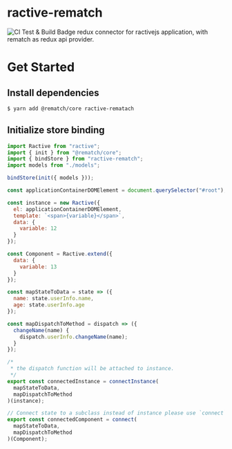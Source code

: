 # ractive-rematch

![CI Test & Build Badge](https://github.com/obooman/ractive-rematch/workflows/Build/badge.svg)
redux connector for ractivejs application, with rematch as redux api provider.

# Get Started

## Install dependencies

```bash
$ yarn add @rematch/core ractive-rematach
```

## Initialize store binding

```js
import Ractive from "ractive";
import { init } from "@rematch/core";
import { bindStore } from "ractive-rematch";
import models from "./models";

bindStore(init({ models }));

const applicationContainerDOMElement = document.querySelector("#root");

const instance = new Ractive({
  el: applicationContainerDOMElement,
  template: `<span>{variable}</span>`,
  data: {
    variable: 12
  }
});

const Component = Ractive.extend({
  data: {
    variable: 13
  }
});

const mapStateToData = state => ({
  name: state.userInfo.name,
  age: state.userInfo.age
});

const mapDispatchToMethod = dispatch => ({
  changeName(name) {
    dispatch.userInfo.changeName(name);
  }
});

/*
 * the dispatch function will be attached to instance.
 */
export const connectedInstance = connectInstance(
  mapStateToData,
  mapDispatchToMethod
)(instance);

// Connect state to a subclass instead of instance please use `connect`
export const connectedComponent = connect(
  mapStateToData,
  mapDispatchToMethod
)(Component);
```
